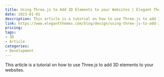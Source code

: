 ```yaml
---
title: Using Three.js to Add 3D Elements to your Websites | Elegant Themes Blog
date: 2023-01-01
description: This article is a tutorial on how to use Three.js to add 3D elements to your websites.
link: https://www.elegantthemes.com/blog/design/using-three-js-to-add-3d-elements-to-your-websites
pricing: 
tags: 
- 3D
- Article
categories: 
- Development 
---
```


This article is a tutorial on how to use Three.js to add 3D elements to your websites.